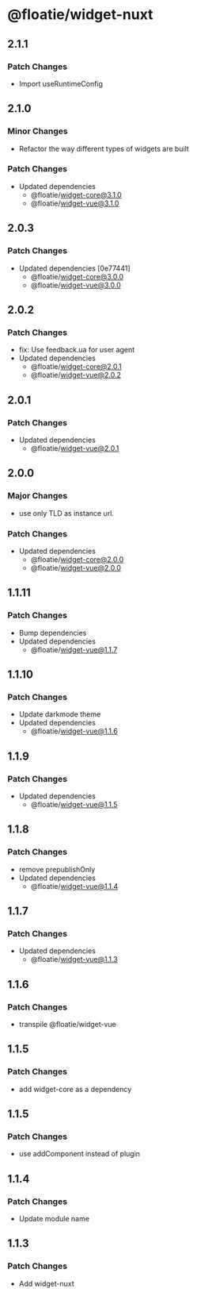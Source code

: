# @floatie/widget-nuxt

## 2.1.1

### Patch Changes

- Import useRuntimeConfig

## 2.1.0

### Minor Changes

- Refactor the way different types of widgets are built

### Patch Changes

- Updated dependencies
  - @floatie/widget-core@3.1.0
  - @floatie/widget-vue@3.1.0

## 2.0.3

### Patch Changes

- Updated dependencies [0e77441]
  - @floatie/widget-core@3.0.0
  - @floatie/widget-vue@3.0.0

## 2.0.2

### Patch Changes

- fix: Use feedback.ua for user agent
- Updated dependencies
  - @floatie/widget-core@2.0.1
  - @floatie/widget-vue@2.0.2

## 2.0.1

### Patch Changes

- Updated dependencies
  - @floatie/widget-vue@2.0.1

## 2.0.0

### Major Changes

- use only TLD as instance url.

### Patch Changes

- Updated dependencies
  - @floatie/widget-core@2.0.0
  - @floatie/widget-vue@2.0.0

## 1.1.11

### Patch Changes

- Bump dependencies
- Updated dependencies
  - @floatie/widget-vue@1.1.7

## 1.1.10

### Patch Changes

- Update darkmode theme
- Updated dependencies
  - @floatie/widget-vue@1.1.6

## 1.1.9

### Patch Changes

- Updated dependencies
  - @floatie/widget-vue@1.1.5

## 1.1.8

### Patch Changes

- remove prepublishOnly
- Updated dependencies
  - @floatie/widget-vue@1.1.4

## 1.1.7

### Patch Changes

- Updated dependencies
  - @floatie/widget-vue@1.1.3

## 1.1.6

### Patch Changes

- transpile @floatie/widget-vue

## 1.1.5

### Patch Changes

- add widget-core as a dependency

## 1.1.5

### Patch Changes

- use addComponent instead of plugin

## 1.1.4

### Patch Changes

- Update module name

## 1.1.3

### Patch Changes

- Add widget-nuxt
